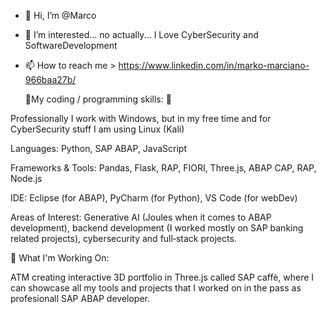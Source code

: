 - 👋 Hi, I’m @Marco
- 👀 I’m interested... no actually... I Love CyberSecurity and SoftwareDevelopment
- 📫 How to reach me > https://www.linkedin.com/in/marko-marciano-966baa27b/

  🌱My coding / programming skills: 🌱

Professionally I work with Windows, but in my free time and for CyberSecurity stuff I am using Linux (Kali)
  
Languages: Python, SAP ABAP, JavaScript

Frameworks & Tools: Pandas, Flask, RAP, FIORI, Three.js, ABAP CAP, RAP, Node.js

IDE: Eclipse (for ABAP), PyCharm (for Python), VS Code (for webDev)

Areas of Interest: Generative AI (Joules when it comes to ABAP development), backend development (I worked mostly on SAP banking related projects), cybersecurity and full‑stack projects.
  
🚀 What I'm Working On:

ATM creating interactive 3D portfolio in Three.js called SAP caffè, where I can showcase all my tools and projects that I worked on in the pass as profesionall SAP ABAP developer. 


